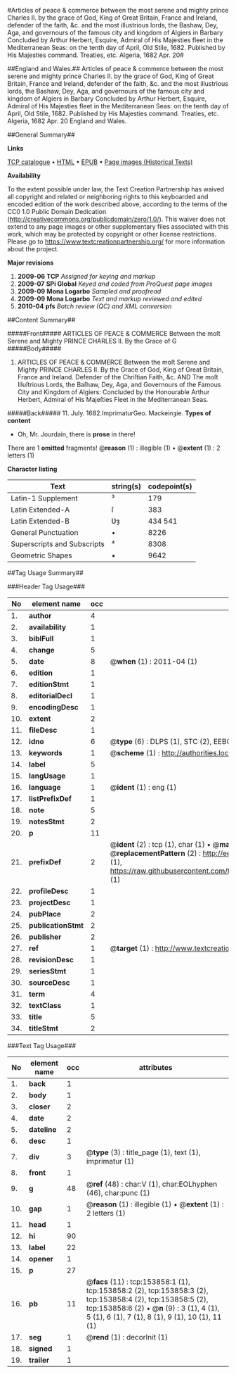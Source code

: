 #Articles of peace & commerce between the most serene and mighty prince Charles II. by the grace of God, King of Great Britain, France and Ireland, defender of the faith, &c. and the most illustrious lords, the Bashaw, Dey, Aga, and governours of the famous city and kingdom of Algiers in Barbary Concluded by Arthur Herbert, Esquire, Admiral of His Majesties fleet in the Mediterranean Seas: on the tenth day of April, Old Stile, 1682. Published by His Majesties command. Treaties, etc. Algeria, 1682 Apr. 20#

##England and Wales.##
Articles of peace & commerce between the most serene and mighty prince Charles II. by the grace of God, King of Great Britain, France and Ireland, defender of the faith, &c. and the most illustrious lords, the Bashaw, Dey, Aga, and governours of the famous city and kingdom of Algiers in Barbary Concluded by Arthur Herbert, Esquire, Admiral of His Majesties fleet in the Mediterranean Seas: on the tenth day of April, Old Stile, 1682. Published by His Majesties command.
Treaties, etc. Algeria, 1682 Apr. 20
England and Wales.

##General Summary##

**Links**

[TCP catalogue](http://www.ota.ox.ac.uk/tcp/)  • 
[HTML](http://tei.it.ox.ac.uk/tcp/Texts-HTML/free/A79/A79161.html)  • 
[EPUB](http://tei.it.ox.ac.uk/tcp/Texts-EPUB/free/A79/A79161.epub) • 
[Page images (Historical Texts)](https://historicaltexts.jisc.ac.uk/eebo-99896213e)

**Availability**

To the extent possible under law, the Text Creation Partnership has waived all copyright and related or neighboring rights to this keyboarded and encoded edition of the work described above, according to the terms of the CC0 1.0 Public Domain Dedication (http://creativecommons.org/publicdomain/zero/1.0/). This waiver does not extend to any page images or other supplementary files associated with this work, which may be protected by copyright or other license restrictions. Please go to https://www.textcreationpartnership.org/ for more information about the project.

**Major revisions**

1. __2009-06__ __TCP__ *Assigned for keying and markup*
1. __2009-07__ __SPi Global__ *Keyed and coded from ProQuest page images*
1. __2009-09__ __Mona Logarbo__ *Sampled and proofread*
1. __2009-09__ __Mona Logarbo__ *Text and markup reviewed and edited*
1. __2010-04__ __pfs__ *Batch review (QC) and XML conversion*

##Content Summary##

#####Front#####
ARTICLES OF PEACE & COMMERCE Between the moſt Serene and Mighty PRINCE CHARLES II. By the Grace of G
#####Body#####

1. ARTICLES OF PEACE & COMMERCE Between the moſt Serene and Mighty PRINCE CHARLES II. By the Grace of God, King of Great Britain, France and Ireland. Defender of the Chriſtian Faith, &c. AND The moſt Illuſtrious Lords, the Baſhaw, Dey, Aga, and Governours of the Famous City and Kingdom of Algiers: Concluded by the Honourable Arthur Herbert, Admiral of His Majeſties Fleet in the Mediterranean Seas.

#####Back#####
11. July. 1682.ImprimaturGeo. Mackeinȝie.
**Types of content**

  * Oh, Mr. Jourdain, there is **prose** in there!

There are 1 **omitted** fragments! 
 @__reason__ (1) : illegible (1)  •  @__extent__ (1) : 2 letters (1)

**Character listing**


|Text|string(s)|codepoint(s)|
|---|---|---|
|Latin-1 Supplement|³|179|
|Latin Extended-A|ſ|383|
|Latin Extended-B|Ʋȝ|434 541|
|General Punctuation|•|8226|
|Superscripts             and Subscripts|⁴|8308|
|Geometric Shapes|▪|9642|

##Tag Usage Summary##

###Header Tag Usage###

|No|element name|occ|attributes|
|---|---|---|---|
|1.|__author__|4||
|2.|__availability__|1||
|3.|__biblFull__|1||
|4.|__change__|5||
|5.|__date__|8| @__when__ (1) : 2011-04 (1)|
|6.|__edition__|1||
|7.|__editionStmt__|1||
|8.|__editorialDecl__|1||
|9.|__encodingDesc__|1||
|10.|__extent__|2||
|11.|__fileDesc__|1||
|12.|__idno__|6| @__type__ (6) : DLPS (1), STC (2), EEBO-CITATION (1), PROQUEST (1), VID (1)|
|13.|__keywords__|1| @__scheme__ (1) : http://authorities.loc.gov/ (1)|
|14.|__label__|5||
|15.|__langUsage__|1||
|16.|__language__|1| @__ident__ (1) : eng (1)|
|17.|__listPrefixDef__|1||
|18.|__note__|5||
|19.|__notesStmt__|2||
|20.|__p__|11||
|21.|__prefixDef__|2| @__ident__ (2) : tcp (1), char (1)  •  @__matchPattern__ (2) : ([0-9\-]+):([0-9IVX]+) (1), (.+) (1)  •  @__replacementPattern__ (2) : http://eebo.chadwyck.com/downloadtiff?vid=$1&page=$2 (1), https://raw.githubusercontent.com/textcreationpartnership/Texts/master/tcpchars.xml#$1 (1)|
|22.|__profileDesc__|1||
|23.|__projectDesc__|1||
|24.|__pubPlace__|2||
|25.|__publicationStmt__|2||
|26.|__publisher__|2||
|27.|__ref__|1| @__target__ (1) : http://www.textcreationpartnership.org/docs/. (1)|
|28.|__revisionDesc__|1||
|29.|__seriesStmt__|1||
|30.|__sourceDesc__|1||
|31.|__term__|4||
|32.|__textClass__|1||
|33.|__title__|5||
|34.|__titleStmt__|2||


###Text Tag Usage###

|No|element name|occ|attributes|
|---|---|---|---|
|1.|__back__|1||
|2.|__body__|1||
|3.|__closer__|2||
|4.|__date__|2||
|5.|__dateline__|2||
|6.|__desc__|1||
|7.|__div__|3| @__type__ (3) : title_page (1), text (1), imprimatur (1)|
|8.|__front__|1||
|9.|__g__|48| @__ref__ (48) : char:V (1), char:EOLhyphen (46), char:punc (1)|
|10.|__gap__|1| @__reason__ (1) : illegible (1)  •  @__extent__ (1) : 2 letters (1)|
|11.|__head__|1||
|12.|__hi__|90||
|13.|__label__|22||
|14.|__opener__|1||
|15.|__p__|27||
|16.|__pb__|11| @__facs__ (11) : tcp:153858:1 (1), tcp:153858:2 (2), tcp:153858:3 (2), tcp:153858:4 (2), tcp:153858:5 (2), tcp:153858:6 (2)  •  @__n__ (9) : 3 (1), 4 (1), 5 (1), 6 (1), 7 (1), 8 (1), 9 (1), 10 (1), 11 (1)|
|17.|__seg__|1| @__rend__ (1) : decorInit (1)|
|18.|__signed__|1||
|19.|__trailer__|1||
